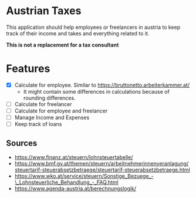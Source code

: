 # Austrian Taxes

This application should help employees or freelancers in austria to keep track of their income and takes
and everything related to it.

**This is not a replacement for a tax consultant**

# Features

- [x] Calculate for employee. Similar to https://bruttonetto.arbeiterkammer.at/
  - It might contain some differences in calculations because of rounding differences.
- [ ] Calculate for freelancer
- [ ] Calculate for employee and freelancer
- [ ] Manage Income and Expenses
- [ ] Keep track of loans

## Sources

- https://www.finanz.at/steuern/lohnsteuertabelle/
- https://www.bmf.gv.at/themen/steuern/arbeitnehmerinnenveranlagung/steuertarif-steuerabsetzbetraege/steuertarif-steuerabsetzbetraege.html
- https://www.wko.at/service/steuern/Sonstige_Bezuege_-\_Lohnsteuerliche_Behandlung_-_FAQ.html
- https://www.agenda-austria.at/berechnungslogik/
